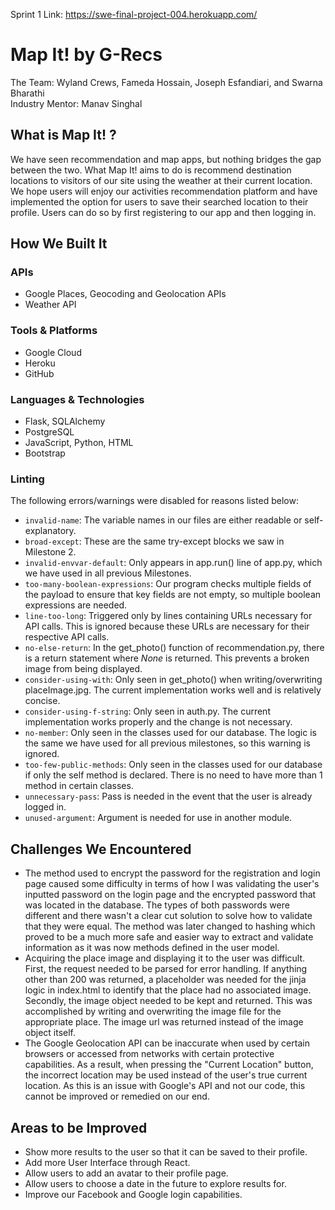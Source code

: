 Sprint 1 Link: https://swe-final-project-004.herokuapp.com/
# Map It! by G-Recs
The Team: Wyland Crews, Fameda Hossain, Joseph Esfandiari, and Swarna Bharathi<br>
Industry Mentor: Manav Singhal
## What is Map It! ?
We have seen recommendation and map apps, but nothing bridges the gap between the two. What Map It! aims to do is recommend destination locations to visitors of our site using the weather at their current location. We hope users will enjoy our activities recommendation platform and have implemented the option for users to save their searched location to their profile. Users can do so by first registering to our app and then logging in.
## How We Built It
### APIs
- Google Places, Geocoding and Geolocation APIs
- Weather API
### Tools & Platforms
- Google Cloud
- Heroku
- GitHub
### Languages & Technologies
- Flask, SQLAlchemy
- PostgreSQL
- JavaScript, Python, HTML
- Bootstrap
### Linting
The following errors/warnings were disabled for reasons listed below:
- ```invalid-name```: The variable names in our files are either readable or self-explanatory.
- ```broad-except```: These are the same try-except blocks we saw in Milestone 2.
- ```invalid-envvar-default```: Only appears in app.run() line of app.py, which we have used in all previous Milestones.
- ```too-many-boolean-expressions```: Our program checks multiple fields of the payload to ensure that key fields are not empty, so multiple boolean expressions are needed.
- ```line-too-long```: Triggered only by lines containing URLs necessary for API calls. This is ignored because these URLs are necessary for their respective API calls.
- ```no-else-return```: In the get_photo() function of recommendation.py, there is a return statement where *None* is returned. This prevents a broken image from being displayed.
- ```consider-using-with```: Only seen in get_photo() when writing/overwriting placeImage.jpg. The current implementation works well and is relatively concise.
- ```consider-using-f-string```: Only seen in auth.py. The current implementation works properly and the change is not necessary.
- ```no-member```: Only seen in the classes used for our database. The logic is the same we have used for all previous milestones, so this warning is ignored.
- ```too-few-public-methods```: Only seen in the classes used for our database if only the self method is declared. There is no need to have more than 1 method in certain classes.
- ```unnecessary-pass```: Pass is needed in the event that the user is already logged in.
- ```unused-argument```: Argument is needed for use in another module.
## Challenges We Encountered
- The method used to encrypt the password for the registration and login page caused some difficulty in terms of how I was validating the user's inputted password on the login page and the encrypted password that was located in the database. The types of both passwords were different and there wasn't a clear cut solution to solve how to validate that they were equal. The method was later changed to hashing which proved to be a much more safe and easier way to extract and validate information as it was now methods defined in the user model.
- Acquiring the place image and displaying it to the user was difficult. First, the request needed to be parsed for error handling. If anything other than 200 was returned, a placeholder was needed for the jinja logic in index.html to identify that the place had no associated image. Secondly, the image object needed to be kept and returned. This was accomplished by writing and overwriting the image file for the appropriate place. The image url was returned instead of the image object itself.
- The Google Geolocation API can be inaccurate when used by certain browsers or accessed from networks with certain protective capabilities. As a result, when pressing the "Current Location" button, the incorrect location may be used instead of the user's true current location. As this is an issue with Google's API and not our code, this cannot be improved or remedied on our end.
## Areas to be Improved
- Show more results to the user so that it can be saved to their profile. 
- Add more User Interface through React.
- Allow users to add an avatar to their profile page.
- Allow users to choose a date in the future to explore results for.
- Improve our Facebook and Google login capabilities.

